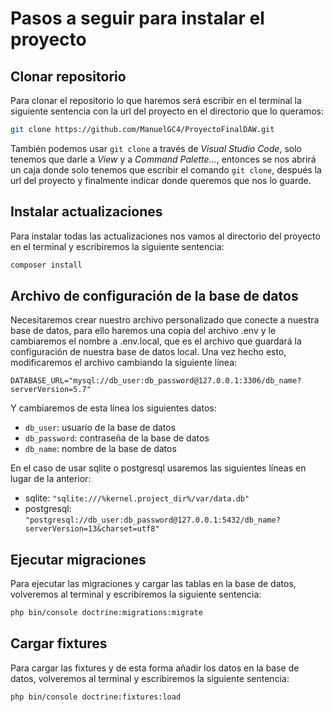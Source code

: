 # Pasos a seguir para instalar el proyecto
## Clonar repositorio
Para clonar el repositorio lo que haremos será escribir en el terminal la siguiente sentencia con la url del proyecto en el directorio que lo queramos:

``` bash
git clone https://github.com/ManuelGC4/ProyectoFinalDAW.git
```

También podemos usar ``` git clone ``` a través de *Visual Studio Code*, solo tenemos que darle a *View* y a *Command Palette...*, entonces se nos abrirá un caja donde solo tenemos que escribir el comando ``` git clone ```, después la url del proyecto y finalmente indicar donde queremos que nos lo guarde.

## Instalar actualizaciones
Para instalar todas las actualizaciones nos vamos al directorio del proyecto en el terminal y escribiremos la siguiente sentencia:

``` bash 
composer install
```

## Archivo de configuración de la base de datos
Necesitaremos crear nuestro archivo personalizado que conecte a nuestra base de datos, para ello haremos una copia del archivo .env y le cambiaremos el nombre a .env.local, que es el archivo que guardará la configuración de nuestra base de datos local. 
Una vez hecho esto, modificaremos el archivo cambiando la siguiente línea:

``` DATABASE_URL="mysql://db_user:db_password@127.0.0.1:3306/db_name?serverVersion=5.7" ```

Y cambiaremos de esta línea los siguientes datos:

- ``` db_user ```: usuario de la base de datos
- ``` db_password ```: contraseña de la base de datos
- ``` db_name ```: nombre de la base de datos

En el caso de usar sqlite o postgresql usaremos las siguientes líneas en lugar de la anterior:

- sqlite: ``` "sqlite:///%kernel.project_dir%/var/data.db" ```
- postgresql: ``` "postgresql://db_user:db_password@127.0.0.1:5432/db_name?serverVersion=13&charset=utf8" ```

## Ejecutar migraciones
Para ejecutar las migraciones y cargar las tablas en la base de datos, volveremos al terminal y escribiremos la siguiente sentencia:

``` bash
php bin/console doctrine:migrations:migrate
```

## Cargar fixtures
Para cargar las fixtures y de esta forma añadir los datos en la base de datos, volveremos al terminal y escribiremos la siguiente sentencia:

``` bash
php bin/console doctrine:fixtures:load 
```
